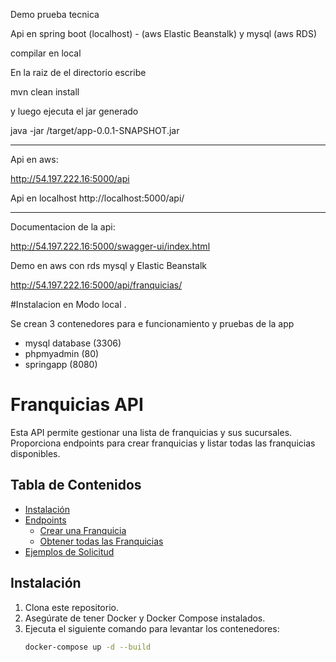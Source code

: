 Demo prueba tecnica

Api en spring boot (localhost) -  (aws Elastic Beanstalk) y mysql (aws RDS)

compilar en local

En la raiz de el directorio escribe

mvn clean install

y luego ejecuta el jar generado

java -jar /target/app-0.0.1-SNAPSHOT.jar

-----------------------
Api en aws: 

http://54.197.222.16:5000/api

Api en localhost
http://localhost:5000/api/

----------------------
Documentacion de la api: 

http://54.197.222.16:5000/swagger-ui/index.html

Demo en aws con rds mysql y Elastic Beanstalk

http://54.197.222.16:5000/api/franquicias/
 

#Instalacion en Modo local .


Se crean 3 contenedores para e funcionamiento y pruebas de la app

- mysql database (3306)
- phpmyadmin (80)
- springapp (8080)



# Franquicias API

Esta API permite gestionar una lista de franquicias y sus sucursales. Proporciona endpoints para crear franquicias y listar todas las franquicias disponibles.

## Tabla de Contenidos
- [Instalación](#instalación)
- [Endpoints](#endpoints)
    - [Crear una Franquicia](#crear-una-franquicia)
    - [Obtener todas las Franquicias](#obtener-todas-las-franquicias)
- [Ejemplos de Solicitud](#ejemplos-de-solicitud)

## Instalación
1. Clona este repositorio.
2. Asegúrate de tener Docker y Docker Compose instalados.
3. Ejecuta el siguiente comando para levantar los contenedores:
   ```bash
   docker-compose up -d --build
